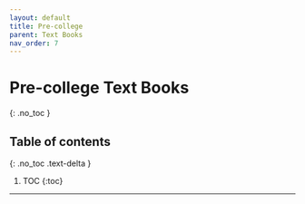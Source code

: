 ```yaml
---
layout: default
title: Pre-college
parent: Text Books
nav_order: 7
---
```


# Pre-college Text Books
{: .no_toc }

## Table of contents
{: .no_toc .text-delta }

1. TOC
{:toc}

---
